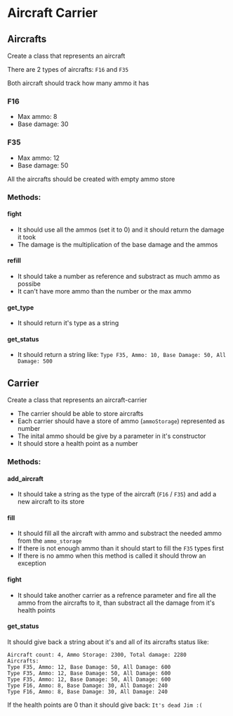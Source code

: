 # Aircraft Carrier
## Aircrafts
Create a class that represents an aircraft


There are 2 types of aircrafts: `F16` and `F35`


Both aircraft should track how many ammo it has


### F16
 - Max ammo: 8
 - Base damage: 30

### F35
 - Max ammo: 12
 - Base damage: 50

All the aircrafts should be created with empty ammo store

### Methods:

#### fight
- It should use all the ammos (set it to 0) and it should return the damage it took
- The damage is the multiplication of the base damage and the ammos

#### refill
- It should take a number as reference and substract as much ammo as possibe
- It can't have more ammo than the number or the max ammo

#### get_type
- It should return it's type as a string

#### get_status
- It should return a string like: `Type F35, Ammo: 10, Base Damage: 50, All Damage: 500`

## Carrier
Create a class that represents an aircraft-carrier


- The carrier should be able to store aircrafts
- Each carrier should have a store of ammo (`ammoStorage`) represented as number
- The inital ammo should be give by a parameter in it's constructor
- It should store a health point as a number

### Methods:


#### add_aircraft
- It should take a string as the type of the aircraft (`F16` / `F35`) and add a new aircraft to its store

#### fill
- It should fill all the aircraft with ammo and substract the needed ammo from the `ammo_storage`
- If there is not enough ammo than it should start to fill the `F35` types first
- If there is no ammo when this method is called it should throw an exception

#### fight
- It should take another carrier as a refrence parameter and fire all the ammo from the aircrafts to it, than substract all the damage from it's health points

#### get_status
It should give back a string about it's and all of its aircrafts status like:
```
Aircraft count: 4, Ammo Storage: 2300, Total damage: 2280
Aircrafts:
Type F35, Ammo: 12, Base Damage: 50, All Damage: 600
Type F35, Ammo: 12, Base Damage: 50, All Damage: 600
Type F35, Ammo: 12, Base Damage: 50, All Damage: 600
Type F16, Ammo: 8, Base Damage: 30, All Damage: 240
Type F16, Ammo: 8, Base Damage: 30, All Damage: 240
```
If the health points are 0 than it should give back: `It's dead Jim :(`